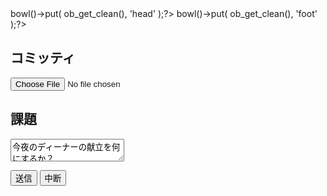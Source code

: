<?php ob_start(); ?><link rel="stylesheet" href="<?= htmlspecialchars( $px->path_files('/style.css') ) ?>" /><?php $px->bowl()->put( ob_get_clean(), 'head' );?>
<?php ob_start(); ?><script src="<?= htmlspecialchars( $px->path_files('/script.js') ) ?>"></script><?php $px->bowl()->put( ob_get_clean(), 'foot' );?>
<div>
<h2>コミッティ</h2>
<p>
    <input type="file" name="committee-settings" value="" class="px2-input" />
</p>
<div id="cont-profile"></div>

<h2>課題</h2>
<p><textarea name="main-theme" class="px2-input px2-input--block">今夜のディーナーの献立を何にするか？
カレーとうどんとハンバーグの中から1つを選択する。</textarea></p>
</div>
<p>
    <button type="button" class="px2-btn px2-btn--primary" id="cont-btn-start">送信</button>
    <button type="button" class="px2-btn px2-btn--second" id="cont-btn-stop">中断</button>
</p>

<div id="cont-discussion-log"></div>
